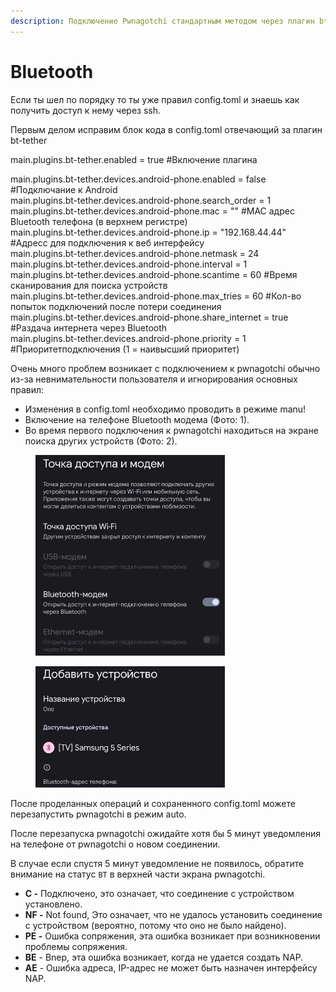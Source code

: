 ```yaml
---
description: Подключение Pwnagotchi стандартным методом через плагин bt-tether.
---
```


# Bluetooth

Если ты шел по порядку то ты уже правил config.toml и знаешь как получить доступ к нему через ssh.

Первым делом исправим блок кода в config.toml отвечающий за плагин bt-tether

main.plugins.bt-tether.enabled = true #Включение плагина

main.plugins.bt-tether.devices.android-phone.enabled = false #Подключание к Android\
main.plugins.bt-tether.devices.android-phone.search\_order = 1\
main.plugins.bt-tether.devices.android-phone.mac = "" #MAC адрес Bluetooth телефона (в верхнем регистре)\
main.plugins.bt-tether.devices.android-phone.ip = "192.168.44.44" #Адресс для подключения к веб интерфейсу\
main.plugins.bt-tether.devices.android-phone.netmask = 24\
main.plugins.bt-tether.devices.android-phone.interval = 1\
main.plugins.bt-tether.devices.android-phone.scantime = 60 #Время сканирования для поиска устройств\
main.plugins.bt-tether.devices.android-phone.max\_tries = 60 #Кол-во попыток подключений после потери соединения\
main.plugins.bt-tether.devices.android-phone.share\_internet = true #Раздача интернета через Bluetooth\
main.plugins.bt-tether.devices.android-phone.priority = 1 #Приоритетподключения (1 = наивысший приоритет)

Очень много проблем возникает с подключением к pwnagotchi обычно из-за невнимательности пользователя и игнорирования основныx правил:

* Изменения в config.toml необходимо проводить в режиме manu!
* Включение на телефоне Bluetooth модема (Фото: 1).
* Во время первого подключения к pwnagotchi находиться на экране поиска других устройств (Фото: 2).

<figure><img src="../../.gitbook/assets/-2147483648_-217896.jpg" alt="" width="303"><figcaption></figcaption></figure>

<figure><img src="../../.gitbook/assets/-217902_temp.jpg" alt="" width="303"><figcaption></figcaption></figure>

После проделанных операций и сохраненного config.toml можете перезапустить pwnagotchi в режим auto.

После перезапуска pwnagotchi ожидайте хотя бы 5 минут уведомления на телефоне от pwnagotchi о новом соединении.

В случае если спустя 5 минут уведомление не появилось, обратите внимание на статус `BT` в верхней части экрана pwnagotchi.

* **C -** Подключено, это означает, что соединение с устройством установлено.
* **NF -** Not found, Это означает, что не удалось установить соединение с устройством (вероятно, потому что оно не было найдено).
* **PE -** Ошибка сопряжения, эта ошибка возникает при возникновении проблемы сопряжения.
* **BE** - Bnep, эта ошибка возникает, когда не удается создать NAP.
* **AE** - Ошибка адреса, IP-адрес не может быть назначен интерфейсу NAP.

